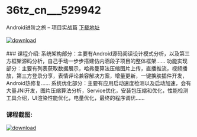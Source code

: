 # 36tz_cn___529942
Android进阶之旅 – 项目实战篇
[下载地址](http://www.36tz.cn/article/529942 "下载地址")
<br/></br>[![download](http://36tz.cn/muke_img/2020_01_1-44-300x187.png "下载地址")](http://www.36tz.cn/article/529942 "下载地址")
<br/></br>### 课程介绍:
系统架构部分：主要有Android源码阅读设计模式分析，以及第三方框架源码分析，自己手动一步步搭建仿内涵段子项目的整体框架......
功能实现部分：主要有列表获取数据展示，哈弗曼算法压缩图片上传，直播推流，视频播放，第三方登录分享，表情评论兼容解决方案，增量更新，一键换肤插件开发，Android热修复......
系统优化部分：主要有应用启动速度检测以及启动加速，会有大量JNI开发，图片压缩算法分析，Service优化，安装包压缩和优化，性能检测工具介绍，UI渲染性能优化，电量优化，最终的程序调优......

### 课程截图:
[![download](http://36tz.cn/muke_img/2020_01_11-46.png "下载地址")](http://www.36tz.cn/article/529942 "下载地址")
